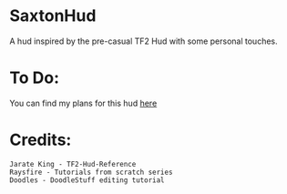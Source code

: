 # SaxtonHud
A hud inspired by the pre-casual TF2 Hud with some personal touches. 

# To Do:
You can find my plans for this hud [here](/TODO)

# Credits:  
```
Jarate King - TF2-Hud-Reference
Raysfire - Tutorials from scratch series
Doodles - DoodleStuff editing tutorial
```
